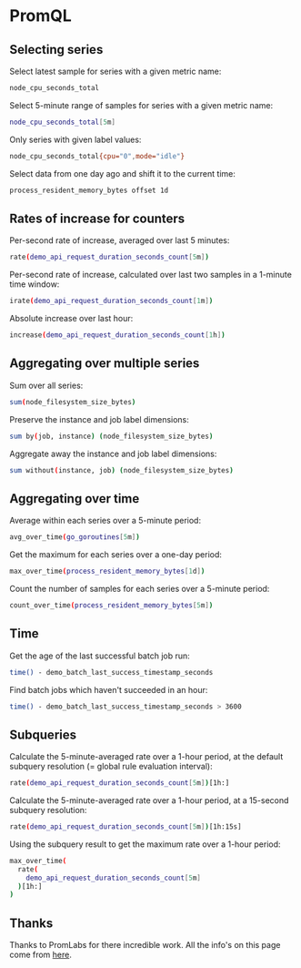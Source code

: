 # PromQL

## Selecting series

Select latest sample for series with a given metric name:

```bash
node_cpu_seconds_total
```

Select 5-minute range of samples for series with a given metric name:

```bash
node_cpu_seconds_total[5m]
```

Only series with given label values:

```bash
node_cpu_seconds_total{cpu="0",mode="idle"}
```

Select data from one day ago and shift it to the current time:

```bash
process_resident_memory_bytes offset 1d
```

## Rates of increase for counters

Per-second rate of increase, averaged over last 5 minutes:

```bash
rate(demo_api_request_duration_seconds_count[5m])
```

Per-second rate of increase, calculated over last two samples in a 1-minute time window:

```bash
irate(demo_api_request_duration_seconds_count[1m])
```

Absolute increase over last hour:

```bash
increase(demo_api_request_duration_seconds_count[1h])
```

## Aggregating over multiple series

Sum over all series:

```bash
sum(node_filesystem_size_bytes)
```

Preserve the instance and job label dimensions:

```bash
sum by(job, instance) (node_filesystem_size_bytes)
```

Aggregate away the instance and job label dimensions:

```bash
sum without(instance, job) (node_filesystem_size_bytes)
```

## Aggregating over time

Average within each series over a 5-minute period:

```bash
avg_over_time(go_goroutines[5m])
```

Get the maximum for each series over a one-day period:

```bash
max_over_time(process_resident_memory_bytes[1d])
```

Count the number of samples for each series over a 5-minute period:

```bash
count_over_time(process_resident_memory_bytes[5m])
```

## Time

Get the age of the last successful batch job run:

```bash
time() - demo_batch_last_success_timestamp_seconds
```

Find batch jobs which haven't succeeded in an hour:

```bash
time() - demo_batch_last_success_timestamp_seconds > 3600
```

## Subqueries

Calculate the 5-minute-averaged rate over a 1-hour period, at the default subquery resolution (= global rule evaluation interval):

```bash
rate(demo_api_request_duration_seconds_count[5m])[1h:]
```

Calculate the 5-minute-averaged rate over a 1-hour period, at a 15-second subquery resolution:

```bash
rate(demo_api_request_duration_seconds_count[5m])[1h:15s]
```

Using the subquery result to get the maximum rate over a 1-hour period:

```bash
max_over_time(
  rate(
    demo_api_request_duration_seconds_count[5m]
  )[1h:]
)
```

## Thanks

Thanks to PromLabs for there incredible work. All the info's on this page come from [here](https://promlabs.com/promql-cheat-sheet/).
